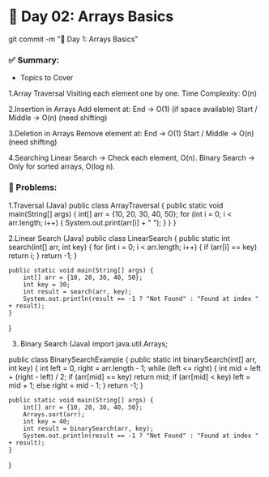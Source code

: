 # 📘 Day 02:  Arrays Basics
git commit -m "📝 Day 1: Arrays Basics"
### ✅ Summary:
- Topics to Cover

1.Array Traversal
Visiting each element one by one.
Time Complexity: O(n)

2.Insertion in Arrays
Add element at:
End → O(1) (if space available)
Start / Middle → O(n) (need shifting)

3.Deletion in Arrays
Remove element at:
End → O(1)
Start / Middle → O(n) (need shifting)

4.Searching
Linear Search → Check each element, O(n).
Binary Search → Only for sorted arrays, O(log n).

### 🔗 Problems:
1.Traversal (Java)
public class ArrayTraversal {
    public static void main(String[] args) {
        int[] arr = {10, 20, 30, 40, 50};
        for (int i = 0; i < arr.length; i++) {
            System.out.print(arr[i] + " ");
        }
    }
}

2.Linear Search (Java)
public class LinearSearch {
    public static int search(int[] arr, int key) {
        for (int i = 0; i < arr.length; i++) {
            if (arr[i] == key) return i;
        }
        return -1;
    }
    
    public static void main(String[] args) {
        int[] arr = {10, 20, 30, 40, 50};
        int key = 30;
        int result = search(arr, key);
        System.out.println(result == -1 ? "Not Found" : "Found at index " + result);
    }
}

3. Binary Search (Java)
import java.util.Arrays;

public class BinarySearchExample {
    public static int binarySearch(int[] arr, int key) {
        int left = 0, right = arr.length - 1;
        while (left <= right) {
            int mid = left + (right - left) / 2;
            if (arr[mid] == key) return mid;
            if (arr[mid] < key) left = mid + 1;
            else right = mid - 1;
        }
        return -1;
    }
    
    public static void main(String[] args) {
        int[] arr = {10, 20, 30, 40, 50};
        Arrays.sort(arr);
        int key = 40;
        int result = binarySearch(arr, key);
        System.out.println(result == -1 ? "Not Found" : "Found at index " + result);
    }
}